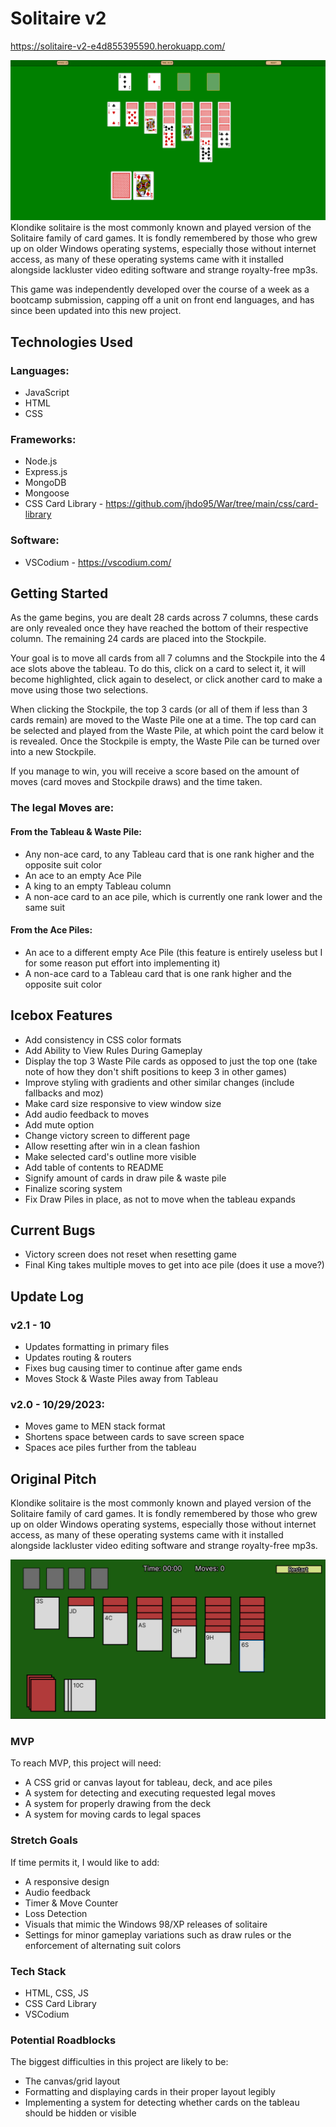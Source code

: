 # Solitaire v2

https://solitaire-v2-e4d855395590.herokuapp.com/

![Solitaire Screenshot](/public/images/Solitaire%20Screenshot.png)
Klondike solitaire is the most commonly known and played version of the Solitaire family of card games. It is fondly remembered by those who grew up on older Windows operating systems, especially those without internet access, as many of these operating systems came with it installed alongside lackluster video editing software and strange royalty-free mp3s.

This game was independently developed over the course of a week as a bootcamp submission, capping off a unit on front end languages, and has since been updated into this new project.

## Technologies Used

### Languages:

- JavaScript
- HTML
- CSS

### Frameworks:

- Node.js
- Express.js
- MongoDB
- Mongoose
- CSS Card Library - https://github.com/jhdo95/War/tree/main/css/card-library

### Software:

- VSCodium - https://vscodium.com/

## Getting Started

As the game begins, you are dealt 28 cards across 7 columns, these cards are only revealed once they have reached the bottom of their respective column. The remaining 24 cards are placed into the Stockpile.

Your goal is to move all cards from all 7 columns and the Stockpile into the 4 ace slots above the tableau. To do this, click on a card to select it, it will become highlighted, click again to deselect, or click another card to make a move using those two selections.

When clicking the Stockpile, the top 3 cards (or all of them if less than 3 cards remain) are moved to the Waste Pile one at a time. The top card can be selected and played from the Waste Pile, at which point the card below it is revealed. Once the Stockpile is empty, the Waste Pile can be turned over into a new Stockpile.

If you manage to win, you will receive a score based on the amount of moves (card moves and Stockpile draws) and the time taken.

### The legal Moves are:

#### From the Tableau & Waste Pile:

- Any non-ace card, to any Tableau card that is one rank higher and the opposite suit color
- An ace to an empty Ace Pile
- A king to an empty Tableau column
- A non-ace card to an ace pile, which is currently one rank lower and the same suit

#### From the Ace Piles:

- An ace to a different empty Ace Pile (this feature is entirely useless but I for some reason put effort into implementing it)
- A non-ace card to a Tableau card that is one rank higher and the opposite suit color

## Icebox Features

- Add consistency in CSS color formats
- Add Ability to View Rules During Gameplay
- Display the top 3 Waste Pile cards as opposed to just the top one (take note of how they don't shift positions to keep 3 in other games)
- Improve styling with gradients and other similar changes (include fallbacks and moz)
- Make card size responsive to view window size
- Add audio feedback to moves
- Add mute option
- Change victory screen to different page
- Allow resetting after win in a clean fashion
- Make selected card's outline more visible
- Add table of contents to README
- Signify amount of cards in draw pile & waste pile
- Finalize scoring system
- Fix Draw Piles in place, as not to move when the tableau expands

## Current Bugs

- Victory screen does not reset when resetting game
- Final King takes multiple moves to get into ace pile (does it use a move?)

## Update Log

### v2.1 - 10

- Updates formatting in primary files
- Updates routing & routers
- Fixes bug causing timer to continue after game ends
- Moves Stock & Waste Piles away from Tableau

### v2.0 - 10/29/2023:

- Moves game to MEN stack format
- Shortens space between cards to save screen space
- Spaces ace piles further from the tableau

## Original Pitch

Klondike solitaire is the most commonly known and played version of the Solitaire family of card games. It is fondly remembered by those who grew up on older Windows operating systems, especially those without internet access, as many of these operating systems came with it installed alongside lackluster video editing software and strange royalty-free mp3s.

![Solitaire Wireframe](/public/images/Solitaire%20Wireframe.png)

### MVP

To reach MVP, this project will need:

- A CSS grid or canvas layout for tableau, deck, and ace piles
- A system for detecting and executing requested legal moves
- A system for properly drawing from the deck
- A system for moving cards to legal spaces

### Stretch Goals

If time permits it, I would like to add:

- A responsive design
- Audio feedback
- Timer & Move Counter
- Loss Detection
- Visuals that mimic the Windows 98/XP releases of solitaire
- Settings for minor gameplay variations such as draw rules or the enforcement of alternating suit colors

### Tech Stack

- HTML, CSS, JS
- CSS Card Library
- VSCodium

### Potential Roadblocks

The biggest difficulties in this project are likely to be:

- The canvas/grid layout
- Formatting and displaying cards in their proper layout legibly
- Implementing a system for detecting whether cards on the tableau should be hidden or visible
